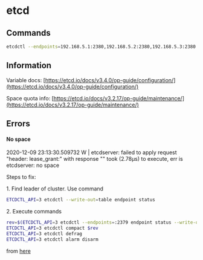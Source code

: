 # etcd

## Commands

```bash
etcdctl --endpoints=192.168.5.1:2380,192.168.5.2:2380,192.168.5.3:2380 --write-out=table endpoint status
```

## Information

Variable docs: [https://etcd.io/docs/v3.4.0/op-guide/configuration/](https://etcd.io/docs/v3.4.0/op-guide/configuration/)

Space quota info: [https://etcd.io/docs/v3.2.17/op-guide/maintenance/](https://etcd.io/docs/v3.2.17/op-guide/maintenance/)

## Errors

#### No space

<p class="callout warning">2020-12-09 23:13:30.509732 W | etcdserver: failed to apply request "header:<ID:17070461351733445769 > lease_grant:<ttl:20-second id:6ce67627fe1b4488>" with response "" took (2.78µs) to execute, err is etcdserver: no space</p>

<p class="callout success">Steps to fix:</p>

1\. Find leader of cluster. Use command

```bash
ETCDCTL_API=3 etcdctl --write-out=table endpoint status
```

2\. Execute commands

```bash
rev=$(ETCDCTL_API=3 etcdctl --endpoints=:2379 endpoint status --write-out="json" | egrep -o '"revision":[0-9]*' | egrep -o '[0-9]*')
ETCDCTL_API=3 etcdctl compact $rev
ETCDCTL_API=3 etcdctl defrag
ETCDCTL_API=3 etcdctl alarm disarm
```

from [here](https://etcd.io/docs/v3.2.17/op-guide/maintenance/)